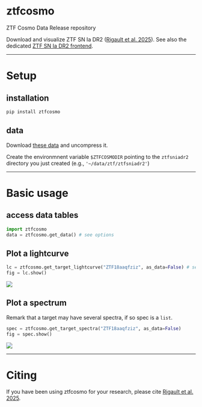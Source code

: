 # ztfcosmo
ZTF Cosmo Data Release repository

Download and visualize ZTF SN Ia DR2 ([Rigault et al. 2025](https://ui.adsabs.harvard.edu/abs/2024arXiv240904346R/abstract)). See  also the dedicated [ZTF SN Ia DR2 frontend](http://ztfcosmo.in2p3.fr/).

***
# Setup

## installation
```bash
pip install ztfcosmo
```

## data
Download [these data](http://ztfcosmo.in2p3.fr/download) and uncompress it.

Create the environmnent variable `$ZTFCOSMODIR` pointing to the `ztfsniadr2` directory you just created (e.g., `'~/data/ztf/ztfsniadr2'`)


***
# Basic usage

## access data tables

```python
import ztfcosmo
data = ztfcosmo.get_data() # see options
```

## Plot a lightcurve
```python
lc = ztfcosmo.get_target_lightcurve("ZTF18aaqfziz", as_data=False) # see options
fig = lc.show()
```
![](docs/figures/ZTF18aaqfziz_lcfit.png)

## Plot a spectrum
Remark that a target may have several spectra, if so spec is a `list`.
```python
spec = ztfcosmo.get_target_spectra("ZTF18aaqfziz", as_data=False) 
fig = spec.show()
```
![](docs/figures/ZTF18aaqfziz_spectrum.png)

***
# Citing

If you have been using ztfcosmo for your research, please cite [Rigault et al. 2025](https://ui.adsabs.harvard.edu/abs/2024arXiv240904346R/abstract).

